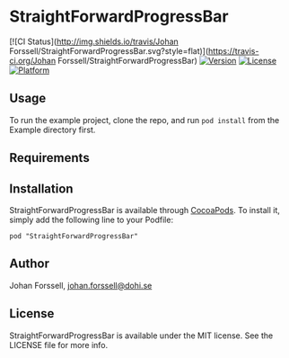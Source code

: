 # StraightForwardProgressBar

[![CI Status](http://img.shields.io/travis/Johan Forssell/StraightForwardProgressBar.svg?style=flat)](https://travis-ci.org/Johan Forssell/StraightForwardProgressBar)
[![Version](https://img.shields.io/cocoapods/v/StraightForwardProgressBar.svg?style=flat)](http://cocoadocs.org/docsets/StraightForwardProgressBar)
[![License](https://img.shields.io/cocoapods/l/StraightForwardProgressBar.svg?style=flat)](http://cocoadocs.org/docsets/StraightForwardProgressBar)
[![Platform](https://img.shields.io/cocoapods/p/StraightForwardProgressBar.svg?style=flat)](http://cocoadocs.org/docsets/StraightForwardProgressBar)

## Usage

To run the example project, clone the repo, and run `pod install` from the Example directory first.

## Requirements

## Installation

StraightForwardProgressBar is available through [CocoaPods](http://cocoapods.org). To install
it, simply add the following line to your Podfile:

    pod "StraightForwardProgressBar"

## Author

Johan Forssell, johan.forssell@dohi.se

## License

StraightForwardProgressBar is available under the MIT license. See the LICENSE file for more info.


